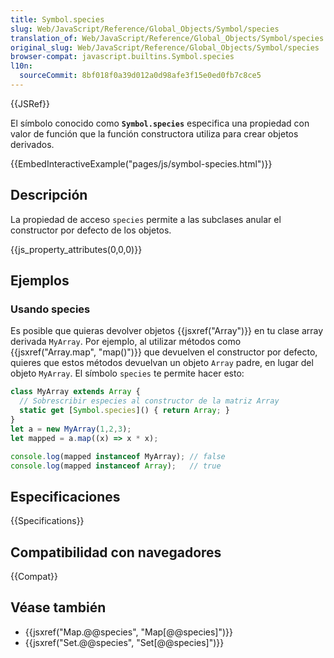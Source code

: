 ```yaml
---
title: Symbol.species
slug: Web/JavaScript/Reference/Global_Objects/Symbol/species
translation_of: Web/JavaScript/Reference/Global_Objects/Symbol/species
original_slug: Web/JavaScript/Reference/Global_Objects/Symbol/species
browser-compat: javascript.builtins.Symbol.species
l10n:
  sourceCommit: 8bf018f0a39d012a0d98afe3f15e0ed0fb7c8ce5
---
```

{{JSRef}}

El símbolo conocido como **`Symbol.species`** especifica una propiedad con valor de función que la función constructora utiliza para crear objetos derivados.

{{EmbedInteractiveExample("pages/js/symbol-species.html")}}

## Descripción

La propiedad de acceso `species` permite a las subclases anular el constructor por defecto de los objetos.

{{js_property_attributes(0,0,0)}}

## Ejemplos

### Usando species

Es posible que quieras devolver objetos {{jsxref("Array")}} en tu clase array derivada `MyArray`. Por ejemplo, al utilizar métodos como {{jsxref("Array.map", "map()")}} que devuelven el constructor por defecto, quieres que estos métodos devuelvan un objeto `Array` padre, en lugar del objeto `MyArray`. El símbolo `species` te permite hacer esto:

```js
class MyArray extends Array {
  // Sobrescribir especies al constructor de la matriz Array
  static get [Symbol.species]() { return Array; }
}
let a = new MyArray(1,2,3);
let mapped = a.map((x) => x * x);

console.log(mapped instanceof MyArray); // false
console.log(mapped instanceof Array);   // true
```

## Especificaciones

{{Specifications}}

## Compatibilidad con navegadores

{{Compat}}

## Véase también

- {{jsxref("Map.@@species", "Map[@@species]")}}
- {{jsxref("Set.@@species", "Set[@@species]")}}
